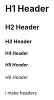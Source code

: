# H1 Header
## H2 Header
### H3 Header 
#### H4 Header 
##### H5 Header 
###### H6 Header 



i make headers
